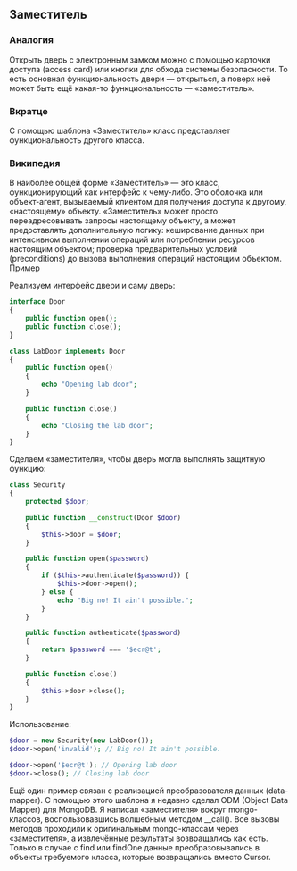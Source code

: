 ## Заместитель

### Аналогия


Открыть дверь с электронным замком можно с помощью карточки доступа (access card) или кнопки для обхода системы безопасности. То есть основная функциональность двери — открыться, а поверх неё может быть ещё какая-то функциональность — «заместитель».


### Вкратце


С помощью шаблона «Заместитель» класс представляет функциональность другого класса.


### Википедия


В наиболее общей форме «Заместитель» — это класс, функционирующий как интерфейс к чему-либо. Это оболочка или объект-агент, вызываемый клиентом для получения доступа к другому, «настоящему» объекту. «Заместитель» может просто переадресовывать запросы настоящему объекту, а может предоставлять дополнительную логику: кеширование данных при интенсивном выполнении операций или потреблении ресурсов настоящим объектом; проверка предварительных условий (preconditions) до вызова выполнения операций настоящим объектом.
Пример


Реализуем интерфейс двери и саму дверь:

```php
interface Door
{
    public function open();
    public function close();
}

class LabDoor implements Door
{
    public function open()
    {
        echo "Opening lab door";
    }

    public function close()
    {
        echo "Closing the lab door";
    }
}
```

Сделаем «заместителя», чтобы дверь могла выполнять защитную функцию:

```php
class Security
{
    protected $door;

    public function __construct(Door $door)
    {
        $this->door = $door;
    }

    public function open($password)
    {
        if ($this->authenticate($password)) {
            $this->door->open();
        } else {
            echo "Big no! It ain't possible.";
        }
    }

    public function authenticate($password)
    {
        return $password === '$ecr@t';
    }

    public function close()
    {
        $this->door->close();
    }
}
```

Использование:

```php
$door = new Security(new LabDoor());
$door->open('invalid'); // Big no! It ain't possible.

$door->open('$ecr@t'); // Opening lab door
$door->close(); // Closing lab door
```

Ещё один пример связан с реализацией преобразователя данных (data-mapper). С помощью этого шаблона я недавно сделал ODM (Object Data Mapper) для MongoDB. Я написал «заместителя» вокруг mongo-классов, воспользовавшись волшебным методом __call(). Все вызовы методов проходили к оригинальным mongo-классам через «заместителя», а извлечённые результаты возвращались как есть. Только в случае с find или findOne данные преобразовывались в объекты требуемого класса, которые возвращались вместо Cursor.